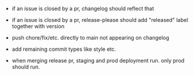 - if an issue is closed by a pr, changelog should reflect that
- if an issue is closed by a pr, release-please should add "released" label together with version
- push chore/fix/etc. directly to main not appearing on changelog
- add remaining commit types like style etc.

- when merging release pr, staging and prod deployment run. only prod should run.
